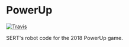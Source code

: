 # PowerUp

[![Travis][travis-img]][travis-url]

SERT's robot code for the 2018 PowerUp game.

[travis-img]: https://img.shields.io/travis/SouthEugeneRoboticsTeam/PowerUp-2018.svg?style=flat-square
[travis-url]: https://travis-ci.org/SouthEugeneRoboticsTeam/PowerUp-2018
